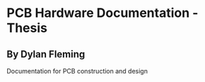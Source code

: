 # PCB Hardware Documentation - Thesis
## By Dylan Fleming

Documentation for PCB construction and design
